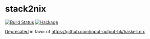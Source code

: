 # stack2nix

[![Build Status](https://travis-ci.org/input-output-hk/stack2nix.svg?branch=master)](https://travis-ci.org/input-output-hk/stack2nix)
[![Hackage](https://img.shields.io/hackage/v/stack2nix.svg)](https://hackage.haskell.org/package/stack2nix)

[Deprecated](https://github.com/input-output-hk/stack2nix/issues/171#issuecomment-808663618) in favor of https://github.com/input-output-hk/haskell.nix
